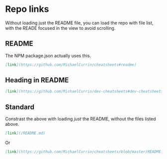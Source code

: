 # Repo links

Without loading just the README file, you can load the repo with file list, with the READE focused in the view to avoid scrolling.


## README

The NPM package.json actually uses this.

```markdown
[link](https://github.com/MichaelCurrin/cheatsheets#readme)
```

## Heading in README

```markdown
[link](https://github.com/MichaelCurrin/dev-cheatsheets#dev-cheatsheets)
```


## Standard

Constrast the above with loading _just_ the README, without the files listed above.

```markdown
[link](/README.md)
```

Or

```markdown
[link](https://github.com/MichaelCurrin/cheatsheets/blob/master/README.md)
```

